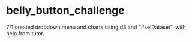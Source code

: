 # belly_button_challenge

7/1 created dropdown menu and charts using d3 and "#selDataset". with help from tutor.